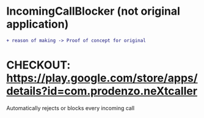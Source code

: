 # IncomingCallBlocker (not original application)
```diff
+ reason of making -> Proof of concept for original
```
# CHECKOUT: https://play.google.com/store/apps/details?id=com.prodenzo.neXtcaller
<p>Automatically rejects or blocks every incoming call</p>

